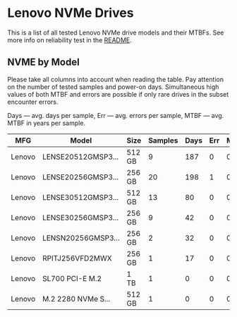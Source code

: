 Lenovo NVMe Drives
==================

This is a list of all tested Lenovo NVMe drive models and their MTBFs. See more
info on reliability test in the [README](https://github.com/linuxhw/SMART).

NVME by Model
------------

Please take all columns into account when reading the table. Pay attention on the
number of tested samples and power-on days. Simultaneous high values of both MTBF
and errors are possible if only rare drives in the subset encounter errors.

Days — avg. days per sample,
Err  — avg. errors per sample,
MTBF — avg. MTBF in years per sample.

| MFG       | Model              | Size   | Samples | Days  | Err   | MTBF |
|-----------|--------------------|--------|---------|-------|-------|------|
| Lenovo    | LENSE20512GMSP3... | 512 GB | 9       | 187   | 0     | 0.51   |
| Lenovo    | LENSE20256GMSP3... | 256 GB | 20      | 198   | 1     | 0.51   |
| Lenovo    | LENSE30512GMSP3... | 512 GB | 13      | 80    | 0     | 0.22   |
| Lenovo    | LENSE30256GMSP3... | 256 GB | 9       | 42    | 0     | 0.12   |
| Lenovo    | LENSN20256GMSP3... | 256 GB | 2       | 32    | 0     | 0.09   |
| Lenovo    | RPITJ256VFD2MWX    | 256 GB | 1       | 17    | 0     | 0.05   |
| Lenovo    | SL700 PCI-E M.2    | 1 TB   | 1       | 0     | 0     | 0.00   |
| Lenovo    | M.2 2280 NVMe S... | 512 GB | 1       | 0     | 0     | 0.00   |

